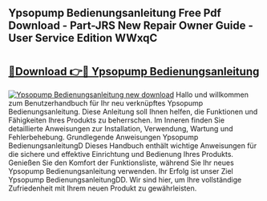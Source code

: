 ## Ypsopump Bedienungsanleitung Free Pdf Download - Part-JRS New Repair Owner Guide - User Service Edition WWxqC

# <h2><a href="http://df0w6qv.blite.top/?on=Ypsopump+Bedienungsanleitung">🔗Download 👉🔴 Ypsopump Bedienungsanleitung</a></h2>

[![Ypsopump Bedienungsanleitung new download](https://i.imgur.com/lujVjoI.png)](http://df0w6qv.blite.top/?on=Ypsopump+Bedienungsanleitung)
Hallo und willkommen zum Benutzerhandbuch für Ihr neu verknüpftes Ypsopump Bedienungsanleitung. Diese Anleitung soll Ihnen helfen, die Funktionen und Fähigkeiten Ihres Produkts zu beherrschen. Im Inneren finden Sie detaillierte Anweisungen zur Installation, Verwendung, Wartung und Fehlerbehebung. Grundlegende Anweisungen Ypsopump BedienungsanleitungD Dieses Handbuch enthält wichtige Anweisungen für die sichere und effektive Einrichtung und Bedienung Ihres Produkts. Genießen Sie den Komfort der Funktionsliste, während Sie Ihr neues Ypsopump Bedienungsanleitung verwenden. Ihr Erfolg ist unser Ziel Ypsopump BedienungsanleitungDD. Wir sind hier, um Ihre vollständige Zufriedenheit mit Ihrem neuen Produkt zu gewährleisten.

